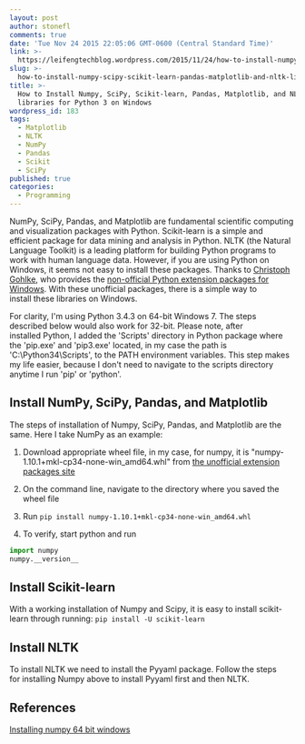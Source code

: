 ```yaml
---
layout: post
author: stonefl
comments: true
date: 'Tue Nov 24 2015 22:05:06 GMT-0600 (Central Standard Time)'
link: >-
  https://leifengtechblog.wordpress.com/2015/11/24/how-to-install-numpy-scipy-scikit-learn-pandas-matplotlib-and-nltk-libraries-for-python-3-on-windows/
slug: >-
  how-to-install-numpy-scipy-scikit-learn-pandas-matplotlib-and-nltk-libraries-for-python-3-on-windows
title: >-
  How to Install Numpy, SciPy, Scikit-learn, Pandas, Matplotlib, and NLTK
  libraries for Python 3 on Windows
wordpress_id: 183
tags:
  - Matplotlib
  - NLTK
  - NumPy
  - Pandas
  - Scikit
  - SciPy
published: true
categories:
  - Programming
---
```


NumPy, SciPy, Pandas, and Matplotlib are fundamental scientific computing and visualization packages with Python. Scikit-learn is a simple and efficient package for data mining and analysis in Python. NLTK (the Natural Language Toolkit) is a leading platform for building Python programs to work with human language data. However, if you are using Python on Windows, it seems not easy to install these packages. Thanks to [Christoph Gohlke](http://www.lfd.uci.edu/~gohlke/), who provides the [non-official Python extension packages for Windows](http://www.lfd.uci.edu/~gohlke/pythonlibs/). With these unofficial packages, there is a simple way to install these libraries on Windows.
<!--more-->

For clarity, I'm using Python 3.4.3 on 64-bit Windows 7. The steps described below would also work for 32-bit. Please note, after installed Python, I added the 'Scripts' directory in Python package where the 'pip.exe' and 'pip3.exe' located, in my case the path is 'C:\Python34\Scripts', to the PATH environment variables. This step makes my life easier, because I don't need to navigate to the scripts directory anytime I run 'pip' or 'python'.


## Install NumPy, SciPy, Pandas, and Matplotlib


The steps of installation of Numpy, SciPy, Pandas, and Matplotlib are the same. Here I take NumPy as an example:

1. Download appropriate wheel file, in my case, for numpy, it is "numpy-1.10.1+mkl-cp34-none-win_amd64.whl" from [the unofficial extension packages site](http://www.lfd.uci.edu/~gohlke/pythonlibs/)

2. On the command line, navigate to the directory where you saved the wheel file

3. Run `pip install numpy-1.10.1+mkl-cp34-none-win_amd64.whl`

4. To verify, start python and run

``` python
import numpy  
numpy.__version__
```

## Install Scikit-learn

With a working installation of Numpy and Scipy, it is easy to install scikit-learn through running: `pip install -U scikit-learn`


## Install NLTK

To install NLTK we need to install the Pyyaml package. Follow the steps for installing Numpy above to install Pyyaml first and then NLTK.


## References

[Installing numpy 64 bit windows](https://www.codementor.io/numpy/tutorial/installing-numpy-64-bit-windows)


